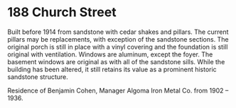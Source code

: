 # 188 Church Street

Built before 1914 from sandstone with cedar shakes and pillars. The current pillars may be replacements, with exception of the sandstone sections. The original porch is still in place with a vinyl covering and the foundation is still original with ventilation. Windows are aluminum, except the foyer. The basement windows are original as with all of the sandstone sills. While the building has been altered, it still retains its value as a prominent historic sandstone structure.

Residence of Benjamin Cohen, Manager Algoma Iron Metal Co. from 1902 – 1936.
